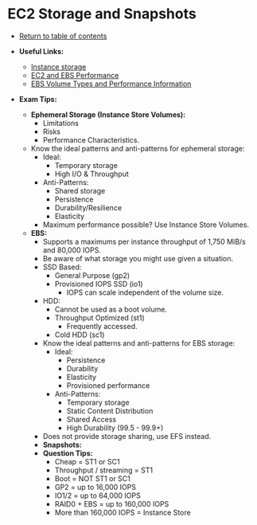 # EC2 Storage and Snapshots

* [Return to table of contents](../../../README.md)

* **Useful Links:**
  * [Instance storage](https://docs.aws.amazon.com/AWSEC2/latest/UserGuide/InstanceStorage.html)
  * [EC2 and EBS Performance](https://docs.aws.amazon.com/AWSEC2/latest/UserGuide/EBSPerformance.html)
  * [EBS Volume Types and Performance Information](https://docs.aws.amazon.com/AWSEC2/latest/UserGuide/EBSVolumeTypes.html)

* **Exam Tips:**
  * **Ephemeral Storage (Instance Store Volumes):**
    * Limitations
    * Risks
    * Performance Characteristics.
  * Know the ideal patterns and anti-patterns for ephemeral storage:
    * Ideal:
      * Temporary storage
      * High I/O & Throughput
    * Anti-Patterns:
      * Shared storage
      * Persistence
      * Durability/Resilience
      * Elasticity
    * Maximum performance possible? Use Instance Store Volumes.
  * **EBS:**
    * Supports a maximums per instance throughput of 1,750 MiB/s and 80,000 IOPS.
    * Be aware of what storage you might use given a situation.
    * SSD Based:
      * General Purpose (gp2)
      * Provisioned IOPS SSD (io1)
        * IOPS can scale independent of the volume size.
    * HDD:
      * Cannot be used as a boot volume.
      * Throughput Optimized (st1)
        * Frequently accessed.
      * Cold HDD (sc1)
    * Know the ideal patterns and anti-patterns for EBS storage:
      * Ideal:
        * Persistence
        * Durability
        * Elasticity
        * Provisioned performance
      * Anti-Patterns:
        * Temporary storage
        * Static Content Distribution
        * Shared Access
        * High Durability (99.5 - 99.9+)
    * Does not provide storage sharing, use EFS instead.
    * **Snapshots:**
    * **Question Tips:**
      * Cheap = ST1 or SC1
      * Throughput / streaming = ST1
      * Boot = NOT ST1 or SC1
      * GP2 = up to 16,000 IOPS
      * IO1/2 = up to 64,000 IOPS
      * RAID0 + EBS = up to 160,000 IOPS
      * More than 160,000 IOPS = Instance Store
